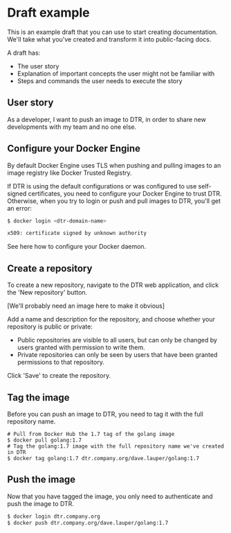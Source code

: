 # Draft example

This is an example draft that you can use to start creating documentation.
We'll take what you've created and transform it into public-facing docs.

A draft has:
* The user story
* Explanation of important concepts the user might not be familiar with
* Steps and commands the user needs to execute the story

## User story

As a developer, I want to push an image to DTR, in order to share new
developments with my team and no one else.

## Configure your Docker Engine

By default Docker Engine uses TLS when pushing and pulling images to an
image registry like Docker Trusted Registry.

If DTR is using the default configurations or was configured to use
self-signed certificates, you need to configure your Docker Engine to trust DTR.
Otherwise, when you try to login or push and pull images to DTR, you'll get an
error:

```bash
$ docker login <dtr-domain-name>

x509: certificate signed by unknown authority
```

See here how to configure your Docker daemon.

## Create a repository

To create a new repository, navigate to the DTR web application, and click
the 'New repository' button.

[We'll probably need an image here to make it obvious]

Add a name and description for the repository, and choose whether your
repository is public or private:

  * Public repositories are visible to all users, but can only be changed by
  users granted with permission to write them.
  * Private repositories can only be seen by users that have been granted
  permissions to that repository.

Click 'Save' to create the repository.

## Tag the image

Before you can push an image to DTR, you need to tag it with the full
repository name.

```
# Pull from Docker Hub the 1.7 tag of the golang image
$ docker pull golang:1.7
# Tag the golang:1.7 image with the full repository name we've created in DTR
$ docker tag golang:1.7 dtr.company.org/dave.lauper/golang:1.7
```

## Push the image

Now that you have tagged the image, you only need to authenticate and push the
image to DTR.

```bash
$ docker login dtr.company.org
$ docker push dtr.company.org/dave.lauper/golang:1.7
```
